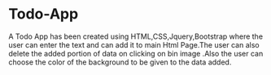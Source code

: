 # Todo-App
 A Todo App has been created using HTML,CSS,Jquery,Bootstrap where the user can enter the text and can add it to main Html Page.The user can also delete the added portion of data on clicking on bin image .Also the user can choose the color of the background to be given to the data added.

